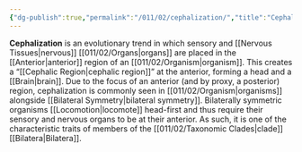 ```yaml
---
{"dg-publish":true,"permalink":"/011/02/cephalization/","title":"Cephalization","tags":["BIOL422"],"noteIcon":"1","created":"2024-09-26T13:45:04.073-07:00","updated":"2024-10-03T23:29:37.912-07:00"}
---
```


**Cephalization** is an evolutionary trend in which sensory and [[Nervous Tissues\|nervous]] [[011/02/Organs\|organs]] are placed in the [[Anterior\|anterior]] region of an [[011/02/Organism\|organism]]. This creates a “[[Cephalic Region\|cephalic region]]” at the anterior, forming a head and a [[Brain\|brain]]. Due to the focus of an anterior (and by proxy, a posterior) region, cephalization is commonly seen in [[011/02/Organism\|organisms]] alongside [[Bilateral Symmetry\|bilateral symmetry]]. Bilaterally symmetric organisms [[Locomotion\|locomote]] head-first and thus require their sensory and nervous organs to be at their anterior. As such, it is one of the characteristic traits of members of the [[011/02/Taxonomic Clades\|clade]] [[Bilatera\|Bilatera]].